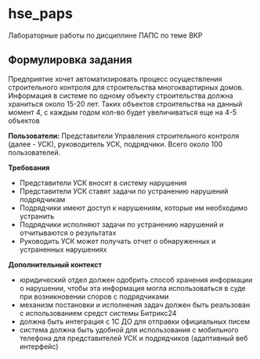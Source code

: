 # hse_paps
Лабораторные работы по дисциплине ПАПС по теме ВКР

## Формулировка задания
Предприятие хочет автоматизировать процесс осуществления строительного контроля для строительства многоквартирных домов.
Информация в системе по одному объекту строительства должна храниться около 15-20 лет. Таких объектов строительства на данный момент 4, с каждым годом кол-во будет увеличиваться еще на 4-5 объектов 

**Пользователи:**
Представители Управления строительного контроля (далее - УСК), руководитель УСК, подрядчики. Всего около 100 пользователей.

**Требования**
- Представители УСК вносят в систему нарушения
- Представители УСК ставят задачи по устранению нарушений подрядчикам
- Подрядчики имеют доступ к нарушениям, которые им необходимо устранить
- Подрядчики исполняют задачи по устранению нарушений и отчитываются о результатах
- Руководить УСК может получать отчет о обнаруженных и устраненных нарушениях


**Дополнительный контекст**
- юридический отдел должен одобрить способ хранения информации о нарушении, чтобы эта информация могла использоваться в суде при возникновении споров с подрядчиками
- механизм постановки и исполнения задач должен быть реальзован с использованием средст системы Битрикс24
- должна быть интеграция с 1С ДО для отправки официальных писем
- система должна быть удобной для использования с мобильного телефона для представителей УСК и подрядчиков (адаптивный веб интерфейс)

